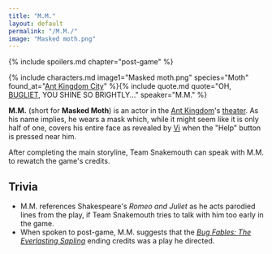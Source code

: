 ```yaml
---
title: "M.M."
layout: default
permalink: "/M.M./"
image: "Masked moth.png"
---
```

{% include spoilers.md chapter="post-game" %}

{% include characters.md image1="Masked moth.png" species="Moth" found_at="[Ant Kingdom City](/Ant_Kingdom_City)" %}{% include quote.md quote="OH, [BUGLIET](/List_of_implied_characters#Bugmeo_and_Bugliet), YOU SHINE SO BRIGHTLY..." speaker="M.M." %}

**M.M.** (short for **Masked Moth**) is an actor in the [Ant Kingdom](/Ant_Kingdom)'s [theater](/Bugaria_Theater). As his name implies, he wears a mask which, while it might seem like it is only half of one, covers his entire face as revealed by [Vi](/Vi) when the "Help" button is pressed near him.

After completing the main storyline, Team Snakemouth can speak with M.M. to rewatch the game's credits.

## Trivia

* M.M. references Shakespeare's *Romeo and Juliet* as he acts parodied lines from the play, if Team Snakemouth tries to talk with him too early in the game.
* When spoken to post-game, M.M. suggests that the *[Bug Fables: The Everlasting Sapling](/Bug_Fables:_The_Everlasting_Sapling)* ending credits was a play he directed.